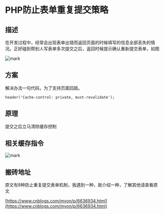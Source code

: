 # PHP防止表单重复提交策略

<!--more-->

## 描述

在开发过程中，经常会出现表单出错而返回页面的时候填写的信息全部丢失的情况。正好碰到帮别人写表单多次提交之后，返回时候提示确认重新提交表单，如图

![mark](https://pic.yqqy.top/blog/20200111/EVfKpdQI2Fcg.png?imageMogr2/format/webp/interlace/1 "问题")

## 方案

解决办法一句代码，为了支持页面回跳。

`header('Cache-control: private, must-revalidate');`

## 原理

提交之后立马清除缓存控制

## 相关缓存指令

![mark](https://pic.yqqy.top/blog/20200111/kfpwwGrVl50x.png?imageMogr2/format/webp/interlace/1 "指令")

## 搬砖地址

原文有8种防止重复提交表单机制，我遇到一种，故介绍一种，了解其他请查看原文

[https://www.cnblogs.com/myon/p/6636934.html](https://www.cnblogs.com/myon/p/6636934.html)

